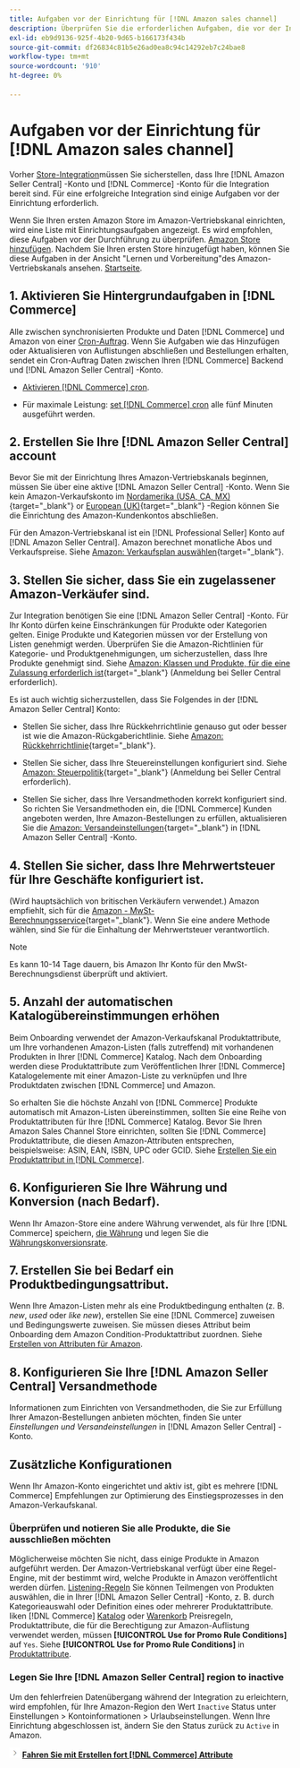 ```yaml
---
title: Aufgaben vor der Einrichtung für [!DNL Amazon sales channel]
description: Überprüfen Sie die erforderlichen Aufgaben, die vor der Integration Ihres Adobe Commerce- oder Magento Open Source-Stores in Amazon Sales Channel ausgeführt werden müssen.
exl-id: eb9d9136-925f-4b20-9d65-b166173f434b
source-git-commit: df26834c81b5e26ad0ea8c94c14292eb7c24bae8
workflow-type: tm+mt
source-wordcount: '910'
ht-degree: 0%

---
```


# Aufgaben vor der Einrichtung für [!DNL Amazon sales channel]

Vorher [Store-Integration](./store-integration.md)müssen Sie sicherstellen, dass Ihre [!DNL Amazon Seller Central] -Konto und [!DNL Commerce] -Konto für die Integration bereit sind. Für eine erfolgreiche Integration sind einige Aufgaben vor der Einrichtung erforderlich.

Wenn Sie Ihren ersten Amazon Store im Amazon-Vertriebskanal einrichten, wird eine Liste mit Einrichtungsaufgaben angezeigt. Es wird empfohlen, diese Aufgaben vor der Durchführung zu überprüfen. [Amazon Store hinzufügen](./store-integration.md). Nachdem Sie Ihren ersten Store hinzugefügt haben, können Sie diese Aufgaben in der Ansicht &quot;Lernen und Vorbereitung&quot;des Amazon-Vertriebskanals ansehen. [Startseite](./amazon-sales-channel-home.md).

## 1. Aktivieren Sie Hintergrundaufgaben in [!DNL Commerce]

Alle zwischen synchronisierten Produkte und Daten [!DNL Commerce] und Amazon von einer [Cron-Auftrag](https://experienceleague.adobe.com/docs/commerce-admin/systems/tools/cron.html). Wenn Sie Aufgaben wie das Hinzufügen oder Aktualisieren von Auflistungen abschließen und Bestellungen erhalten, sendet ein Cron-Auftrag Daten zwischen Ihren [!DNL Commerce] Backend und [!DNL Amazon Seller Central] -Konto.

- [Aktivieren [!DNL Commerce] cron](https://experienceleague.adobe.com/docs/commerce-admin/systems/tools/cron.html).

- Für maximale Leistung: [set [!DNL Commerce] cron](https://experienceleague.adobe.com/docs/commerce-admin/config/advanced/system.html) alle fünf Minuten ausgeführt werden.

## 2. Erstellen Sie Ihre [!DNL Amazon Seller Central] account

Bevor Sie mit der Einrichtung Ihres Amazon-Vertriebskanals beginnen, müssen Sie über eine aktive [!DNL Amazon Seller Central] -Konto. Wenn Sie kein Amazon-Verkaufskonto im [Nordamerika (USA, CA, MX)](https://sell.amazon.com/){target="_blank"} or [European (UK)](https://sell.amazon.co.uk/sell-online/beginners-guide){target="_blank"} -Region können Sie die Einrichtung des Amazon-Kundenkontos abschließen.

Für den Amazon-Vertriebskanal ist ein [!DNL Professional Seller] Konto auf [!DNL Amazon Seller Central]. Amazon berechnet monatliche Abos und Verkaufspreise. Siehe [Amazon: Verkaufsplan auswählen](https://sell.amazon.com/pricing.html){target="_blank"}.

## 3. Stellen Sie sicher, dass Sie ein zugelassener Amazon-Verkäufer sind.

Zur Integration benötigen Sie eine [!DNL Amazon Seller Central] -Konto. Für Ihr Konto dürfen keine Einschränkungen für Produkte oder Kategorien gelten. Einige Produkte und Kategorien müssen vor der Erstellung von Listen genehmigt werden. Überprüfen Sie die Amazon-Richtlinien für Kategorie- und Produktgenehmigungen, um sicherzustellen, dass Ihre Produkte genehmigt sind. Siehe [Amazon: Klassen und Produkte, für die eine Zulassung erforderlich ist](https://sellercentral.amazon.com/gp/help/200333160){target="_blank"} (Anmeldung bei Seller Central erforderlich).

Es ist auch wichtig sicherzustellen, dass Sie Folgendes in der [!DNL Amazon Seller Central] Konto:

- Stellen Sie sicher, dass Ihre Rückkehrrichtlinie genauso gut oder besser ist wie die Amazon-Rückgaberichtlinie. Siehe [Amazon: Rückkehrrichtlinie](https://www.amazon.com/gp/help/customer/display.html){target="_blank"}.

- Stellen Sie sicher, dass Ihre Steuereinstellungen konfiguriert sind. Siehe [Amazon: Steuerpolitik](https://sellercentral.amazon.com/gp/help/external/help.html){target="_blank"} (Anmeldung bei Seller Central erforderlich).

- Stellen Sie sicher, dass Ihre Versandmethoden korrekt konfiguriert sind. So richten Sie Versandmethoden ein, die [!DNL Commerce] Kunden angeboten werden, Ihre Amazon-Bestellungen zu erfüllen, aktualisieren Sie die [Amazon: Versandeinstellungen](https://sellercentral.amazon.com/sbr/ref=xx_shipset_dnav_xx#shipping_templates){target="_blank"} in [!DNL Amazon Seller Central] -Konto.

## 4. Stellen Sie sicher, dass Ihre Mehrwertsteuer für Ihre Geschäfte konfiguriert ist.

(Wird hauptsächlich von britischen Verkäufern verwendet.) Amazon empfiehlt, sich für die [Amazon - MwSt-Berechnungsservice](https://sell.amazon.co.uk/learn/vat-resources#vat-services-on-amazon){target="_blank"}. Wenn Sie eine andere Methode wählen, sind Sie für die Einhaltung der Mehrwertsteuer verantwortlich.

>[!NOTE]
>
>Es kann 10-14 Tage dauern, bis Amazon Ihr Konto für den MwSt-Berechnungsdienst überprüft und aktiviert.

## 5. Anzahl der automatischen Katalogübereinstimmungen erhöhen

Beim Onboarding verwendet der Amazon-Verkaufskanal Produktattribute, um Ihre vorhandenen Amazon-Listen (falls zutreffend) mit vorhandenen Produkten in Ihrer [!DNL Commerce] Katalog. Nach dem Onboarding werden diese Produktattribute zum Veröffentlichen Ihrer [!DNL Commerce] Katalogelemente mit einer Amazon-Liste zu verknüpfen und Ihre Produktdaten zwischen [!DNL Commerce] und Amazon.

So erhalten Sie die höchste Anzahl von [!DNL Commerce] Produkte automatisch mit Amazon-Listen übereinstimmen, sollten Sie eine Reihe von Produktattributen für Ihre [!DNL Commerce] Katalog. Bevor Sie Ihren Amazon Sales Channel Store einrichten, sollten Sie [!DNL Commerce] Produktattribute, die diesen Amazon-Attributen entsprechen, beispielsweise: ASIN, EAN, ISBN, UPC oder GCID. Siehe [Erstellen Sie ein Produktattribut in [!DNL Commerce]](./ob-creating-magento-attributes.md).

## 6. Konfigurieren Sie Ihre Währung und Konversion (nach Bedarf).

Wenn Ihr Amazon-Store eine andere Währung verwendet, als für Ihre [!DNL Commerce] speichern, [die Währung](https://experienceleague.adobe.com/docs/commerce-admin/config/general/currency-setup.html) und legen Sie die [Währungskonversionsrate](https://experienceleague.adobe.com/docs/commerce-admin/stores-sales/site-store/currency/currency-update.html).

## 7. Erstellen Sie bei Bedarf ein Produktbedingungsattribut.

Wenn Ihre Amazon-Listen mehr als eine Produktbedingung enthalten (z. B. _new_, _used_ oder _like new_), erstellen Sie eine [!DNL Commerce] zuweisen und Bedingungswerte zuweisen. Sie müssen dieses Attribut beim Onboarding dem Amazon Condition-Produktattribut zuordnen. Siehe [Erstellen von Attributen für Amazon](./ob-creating-magento-attributes.md).

## 8. Konfigurieren Sie Ihre [!DNL Amazon Seller Central] Versandmethode

Informationen zum Einrichten von Versandmethoden, die Sie zur Erfüllung Ihrer Amazon-Bestellungen anbieten möchten, finden Sie unter _Einstellungen und Versandeinstellungen_ in [!DNL Amazon Seller Central] -Konto.

## Zusätzliche Konfigurationen

Wenn Ihr Amazon-Konto eingerichtet und aktiv ist, gibt es mehrere [!DNL Commerce] Empfehlungen zur Optimierung des Einstiegsprozesses in den Amazon-Verkaufskanal.

### Überprüfen und notieren Sie alle Produkte, die Sie ausschließen möchten

Möglicherweise möchten Sie nicht, dass einige Produkte in Amazon aufgeführt werden. Der Amazon-Vertriebskanal verfügt über eine Regel-Engine, mit der bestimmt wird, welche Produkte in Amazon veröffentlicht werden dürfen. [Listening-Regeln](./listing-rules.md) Sie können Teilmengen von Produkten auswählen, die in Ihrer [!DNL Amazon Seller Central] -Konto, z. B. durch Kategorieauswahl oder Definition eines oder mehrerer Produktattribute. liken [!DNL Commerce] [Katalog](https://experienceleague.adobe.com/docs/commerce-admin/marketing/promotions/catalog-rules/price-rules-catalog.html) oder [Warenkorb](https://experienceleague.adobe.com/docs/commerce-admin/marketing/promotions/cart-rules/price-rules-cart.html) Preisregeln, Produktattribute, die für die Berechtigung zur Amazon-Auflistung verwendet werden, müssen **[!UICONTROL Use for Promo Rule Conditions]** auf `Yes`. Siehe **[!UICONTROL Use for Promo Rule Conditions]** in [Produktattribute](https://experienceleague.adobe.com/docs/commerce-admin/catalog/product-attributes/product-attributes.html).

### Legen Sie Ihre [!DNL Amazon Seller Central] region to inactive

Um den fehlerfreien Datenübergang während der Integration zu erleichtern, wird empfohlen, für Ihre Amazon-Region den Wert `Inactive` Status unter Einstellungen > Kontoinformationen > Urlaubseinstellungen. Wenn Ihre Einrichtung abgeschlossen ist, ändern Sie den Status zurück zu `Active` in Amazon.

![Nächstes Symbol](assets/btn-next.png) [**Fahren Sie mit Erstellen fort [!DNL Commerce] Attribute**](./ob-creating-magento-attributes.md)
